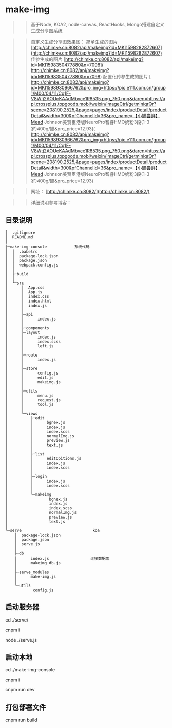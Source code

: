 # make-img

>>基于Node, KOA2, node-canvas, ReactHooks, Mongo搭建自定义生成分享图系统

>> 自定义生成分享图效果图：
>> 简单生成的图片 [http://chimke.cn:8082/api/makeimg?id=MKI1598282872607](http://chimke.cn:8082/api/makeimg?id=MKI1598282872607)
>> 传参生成的图片 [http://chimke.cn:8082/api/makeimg?id=MKI1598350477880&n=7098]( http://chimke.cn:8082/api/makeimg?id=MKI1598350477880&n=7098)
>> 配置化传参生成的图片 [ http://chimke.cn:8082/api/makeimg?id=MKI1598930966762&pro_img=https://pic.e111.com.cn/group1/M00/04/11/Cg1F-V8Wtj2AOUcKAAdMbvce1R8535.png_750.png&daren=https://api.crossplus.topgoods.mobi/weixin/imageCtrl/getminiqrQr?scene=208190,2525,&page=pages/index/productDetail/productDetail&width=300&pfChannelId=36&pro_name=【小罐尝鲜】Mead Johnson美赞臣港版NeuroPro智睿HMO奶粉3段(1-3岁)400g/罐&pro_price=12.93]( http://chimke.cn:8082/api/makeimg?id=MKI1598930966762&pro_img=https://pic.e111.com.cn/group1/M00/04/11/Cg1F-V8Wtj2AOUcKAAdMbvce1R8535.png_750.png&daren=https://api.crossplus.topgoods.mobi/weixin/imageCtrl/getminiqrQr?scene=208190,2525,&page=pages/index/productDetail/productDetail&width=300&pfChannelId=36&pro_name=【小罐尝鲜】Mead Johnson美赞臣港版NeuroPro智睿HMO奶粉3段(1-3岁)400g/罐&pro_price=12.93)

>> 网址： [http://chimke.cn:8082/](http://chimke.cn:8082/)

>> 详细说明参考博客：

## 目录说明
```
│  .gitignore
│  README.md
│  
├─make-img-console            系统代码
│  │  .babelrc
│  │  package-lock.json
│  │  package.json
│  │  webpack.config.js
│  │  
│  ├─build
│  │      
│  └─src
│      │  App.css
│      │  App.js
│      │  index.css
│      │  index.html
│      │  index.js
│      │  
│      ├─api
│      │      index.js
│      │      
│      ├─components
│      ├─layout
│      │      index.js
│      │      index.scss
│      │      left.js
│      │      
│      ├─route
│      │      index.js
│      │      
│      ├─store
│      │      config.js
│      │      edit.js
│      │      makeimg.js
│      │      
│      ├─utils
│      │      menu.js
│      │      request.js
│      │      tool.js
│      │      
│      └─views
│          ├─edit
│          │      bgnex.js
│          │      index.js
│          │      index.scss
│          │      normalImg.js
│          │      preview.js
│          │      text.js
│          │      
│          ├─list
│          │      editOpitions.js
│          │      index.js
│          │      index.scss
│          │      
│          ├─login
│          │      index.js
│          │      index.scss
│          │      
│          └─makeimg
│                  bgnex.js
│                  index.js
│                  index.scss
│                  normalImg.js
│                  preview.js
│                  text.js
│                  
└─serve                               koa 
    │  package-lock.json
    │  package.json
    │  serve.js
    │  
    ├─db
    │      index.js                  连接数据库
    │      makeimg_db.js
    │      
    ├─serve_modules
    │      make-img.js
    │      
    └─utils
            config.js

```                

## 启动服务器

cd ./serve/

cnpm i 

node ./serve.js

## 启动本地

cd ./make-img-console

cnpm i

cnpm run dev

## 打包部署文件

cnpm run build